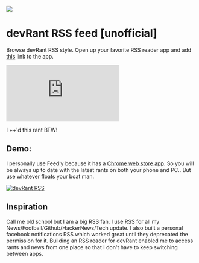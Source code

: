 [![](https://www.devrant.io/static/devrant/img/landing/landing-desk-guy1.png)](https://www.devrant.io/)
# devRant RSS feed [unofficial]
Browse devRant RSS style. Open up your favorite RSS reader app and add [this](http://devrant-rss.herokuapp.com/) link to the app. 

[![](https://external.fmaa1-2.fna.fbcdn.net/safe_image.php?d=AQCLQu8ftw6RJJyi&w=487&h=255&url=https%3A%2F%2Fwww.devrant.io%2Frants%2F272703%2Fimage.png&cfs=1&upscale=1&_nc_hash=AQAYtON-seGmGTSM)](https://www.devrant.io/rants/272703/want-devrant-to-offer-rss-feed-this)


I ++'d this rant BTW!


## Demo:
I personally use Feedly because it has a [Chrome web store app](https://chrome.google.com/webstore/detail/feedly/hipbfijinpcgfogaopmgehiegacbhmob?hl=en). So you will be always up to date with the latest rants on both your phone and PC.. But use whatever floats your boat man.

[![devRant RSS](https://lh5.googleusercontent.com/IWLl34L57LIDipsB0IJwNM2CHNi21hRmJkSoPnim-i8jfUVlLGjxcS4PEK_XvRGSAJIc2_7F=w2880-h1474-rw)](https://doc-08-78-docs.googleusercontent.com/docs/securesc/ha0ro937gcuc7l7deffksulhg5h7mbp1/6ifs0vnh1rlqbejh9oef7kl1n5p7v4pe/1494705600000/00624197631066680328/*/0B5hhUVFR-N9iaHY5bzJieHBmRXc?e=view)

## Inspiration
Call me old school but I am a big RSS fan. I use RSS for all my News/Football/Github/HackerNews/Tech update. I also built a personal facebook notifications RSS which worked great until they deprecated the permission for it. Building an RSS reader for devRant enabled me to access rants and news from one place so that I don't have to keep switching between apps.